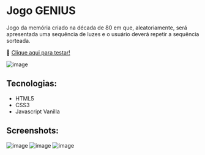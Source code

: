 # Jogo GENIUS

Jogo da memória criado na década de 80 em que, aleatoriamente, será apresentada uma sequência de luzes e o usuário deverá repetir a sequência sorteada.

🏁 [Clique aqui para testar!](https://fidelmarques.github.io/genius-game/)


![image](https://user-images.githubusercontent.com/98785969/182204929-102f4a19-b479-45a5-8752-a0b9523843fe.png)


## Tecnologias:
* HTML5 <br>
* CSS3 <br>
* Javascript Vanilla

## Screenshots:
![image](https://user-images.githubusercontent.com/98785969/182205745-51c7ef6d-0921-48f9-ac37-439aa55131ec.png)
![image](https://user-images.githubusercontent.com/98785969/182205877-df0cc08a-b2ad-4fe2-9771-61157e29f110.png)
![image](https://user-images.githubusercontent.com/98785969/182205794-5a1b6165-db8c-43fa-b506-a1864f3b217e.png)
